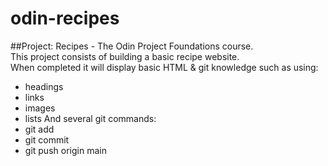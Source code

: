 # odin-recipes
##Project: Recipes - The Odin Project Foundations course.  
This project consists of building a basic recipe website.  
When completed it will display basic HTML & git knowledge such as using:  
- headings
- links
- images
- lists
And several git commands:
- git add
- git commit
- git push origin main
